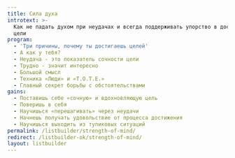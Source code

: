 ```yaml
---
title: Сила духа
introtext: >-
  Как не падать духом при неудачах и всегда поддерживать упорство в достижении
  цели
program:
  - 'Три причины, почему ты достигаешь целей'
  - А как у тебя?
  - Неудача - это показатель сочности цели
  - Трудно - значит интересно
  - Большой смысл
  - Техника «Люди» и «Т.О.Т.Е.»
  - Главный секрет борьбы с обстоятельствами
gains:
  - Поставишь себе «сочную» и вдохновляющую цель
  - Поверишь в себя
  - Научишься «перешагивать» через неудачи
  - Начнешь получать удовольствие от процесса достижения
  - Научишься выходить из тупиковых ситуаций
permalink: /listbuilder/strength-of-mind/
redirect: /listbuilder-ok/strength-of-mind/
layout: listbuilder
---
```


